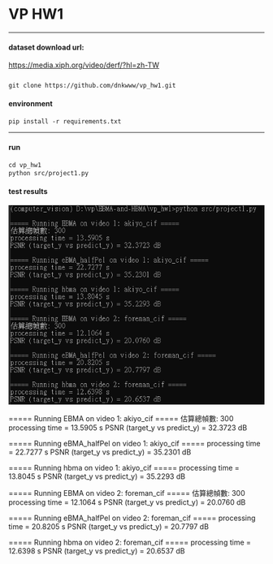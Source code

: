# VP HW1

---

#### dataset download url:
https://media.xiph.org/video/derf/?hl=zh-TW

###
```
git clone https://github.com/dnkwww/vp_hw1.git
```

#### environment
```
pip install -r requirements.txt
```

---
#### run
```
cd vp_hw1
python src/project1.py
```

#### test results

![alt text](image-1.png)

===== Running EBMA on video 1: akiyo_cif =====
估算總幀數: 300
processing time = 13.5905 s
PSNR (target_y vs predict_y) = 32.3723 dB

===== Running eBMA_halfPel on video 1: akiyo_cif =====
processing time = 22.7277 s
PSNR (target_y vs predict_y) = 35.2301 dB

===== Running hbma on video 1: akiyo_cif =====
processing time = 13.8045 s
PSNR (target_y vs predict_y) = 35.2293 dB

===== Running EBMA on video 2: foreman_cif =====
估算總幀數: 300
processing time = 12.1064 s
PSNR (target_y vs predict_y) = 20.0760 dB

===== Running eBMA_halfPel on video 2: foreman_cif =====
processing time = 20.8205 s
PSNR (target_y vs predict_y) = 20.7797 dB

===== Running hbma on video 2: foreman_cif =====
processing time = 12.6398 s
PSNR (target_y vs predict_y) = 20.6537 dB



[def]: ./results/image.png